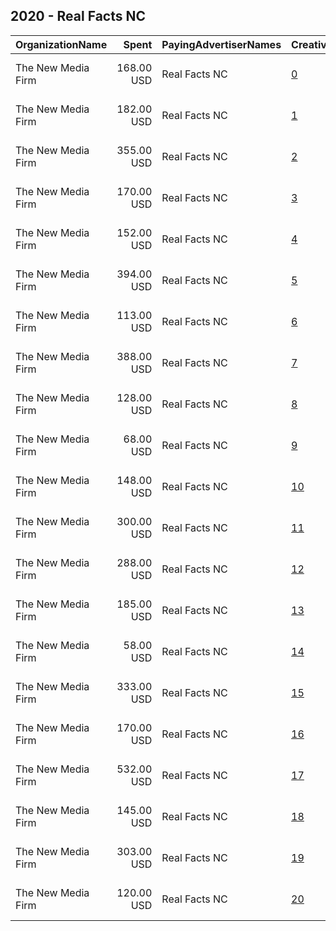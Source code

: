 ## 2020 - Real Facts NC 
|OrganizationName|Spent|PayingAdvertiserNames|CreativeUrls|Impressions|Genders|AgeBrackets|CountryCodes|BillingAddresses|CandidateBallotInformation|
|:---|---:|:---|:---|---:|:---|:---|:---|:---|:---|
|The New Media Firm|168.00 USD|Real Facts NC|[0](https://www.snap.com/political-ads/asset/87ff0558d11d69e51a9a09df4a8d7eca0d8af2f09e26b5601e9852c406ad512f?mediaType=mp4)|27,298||18+|united states|"1730 Rhode Island Ave, NW Ste 213,Washington,20036,US"|Real Facts NC|
|The New Media Firm|182.00 USD|Real Facts NC|[1](https://www.snap.com/political-ads/asset/bae281c05c324fbacc65d4be99b0dfc768bbac7d445828810432b595e793aea3?mediaType=mp4)|29,096||18+|united states|"1730 Rhode Island Ave, NW Ste 213,Washington,20036,US"|Real Facts NC|
|The New Media Firm|355.00 USD|Real Facts NC|[2](https://www.snap.com/political-ads/asset/65b2fb0b9462fc41fc6c1b4bf2f02fa19b77bcf2f98323ae2c8140326104d729?mediaType=mp4)|56,841||18+|united states|"1730 Rhode Island Ave, NW Ste 213,Washington,20036,US"|Real Facts NC|
|The New Media Firm|170.00 USD|Real Facts NC|[3](https://www.snap.com/political-ads/asset/bae281c05c324fbacc65d4be99b0dfc768bbac7d445828810432b595e793aea3?mediaType=mp4)|27,419||18+|united states|"1730 Rhode Island Ave, NW Ste 213,Washington,20036,US"|Real Facts NC|
|The New Media Firm|152.00 USD|Real Facts NC|[4](https://www.snap.com/political-ads/asset/bae281c05c324fbacc65d4be99b0dfc768bbac7d445828810432b595e793aea3?mediaType=mp4)|21,188||18+|united states|"1730 Rhode Island Ave, NW Ste 213,Washington,20036,US"|Real Facts NC|
|The New Media Firm|394.00 USD|Real Facts NC|[5](https://www.snap.com/political-ads/asset/65b2fb0b9462fc41fc6c1b4bf2f02fa19b77bcf2f98323ae2c8140326104d729?mediaType=mp4)|66,081||18+|united states|"1730 Rhode Island Ave, NW Ste 213,Washington,20036,US"|Real Facts NC|
|The New Media Firm|113.00 USD|Real Facts NC|[6](https://www.snap.com/political-ads/asset/87ff0558d11d69e51a9a09df4a8d7eca0d8af2f09e26b5601e9852c406ad512f?mediaType=mp4)|17,841||18+|united states|"1730 Rhode Island Ave, NW Ste 213,Washington,20036,US"|Real Facts NC|
|The New Media Firm|388.00 USD|Real Facts NC|[7](https://www.snap.com/political-ads/asset/65b2fb0b9462fc41fc6c1b4bf2f02fa19b77bcf2f98323ae2c8140326104d729?mediaType=mp4)|62,446||18+|united states|"1730 Rhode Island Ave, NW Ste 213,Washington,20036,US"|Real Facts NC|
|The New Media Firm|128.00 USD|Real Facts NC|[8](https://www.snap.com/political-ads/asset/bae281c05c324fbacc65d4be99b0dfc768bbac7d445828810432b595e793aea3?mediaType=mp4)|19,398||18+|united states|"1730 Rhode Island Ave, NW Ste 213,Washington,20036,US"|Real Facts NC|
|The New Media Firm|68.00 USD|Real Facts NC|[9](https://www.snap.com/political-ads/asset/bae281c05c324fbacc65d4be99b0dfc768bbac7d445828810432b595e793aea3?mediaType=mp4)|9,834||18+|united states|"1730 Rhode Island Ave, NW Ste 213,Washington,20036,US"|Real Facts NC|
|The New Media Firm|148.00 USD|Real Facts NC|[10](https://www.snap.com/political-ads/asset/bae281c05c324fbacc65d4be99b0dfc768bbac7d445828810432b595e793aea3?mediaType=mp4)|24,806||18+|united states|"1730 Rhode Island Ave, NW Ste 213,Washington,20036,US"|Real Facts NC|
|The New Media Firm|300.00 USD|Real Facts NC|[11](https://www.snap.com/political-ads/asset/bae281c05c324fbacc65d4be99b0dfc768bbac7d445828810432b595e793aea3?mediaType=mp4)|50,735||18+|united states|"1730 Rhode Island Ave, NW Ste 213,Washington,20036,US"|Real Facts NC|
|The New Media Firm|288.00 USD|Real Facts NC|[12](https://www.snap.com/political-ads/asset/87ff0558d11d69e51a9a09df4a8d7eca0d8af2f09e26b5601e9852c406ad512f?mediaType=mp4)|57,030||18+|united states|"1730 Rhode Island Ave, NW Ste 213,Washington,20036,US"|Real Facts NC|
|The New Media Firm|185.00 USD|Real Facts NC|[13](https://www.snap.com/political-ads/asset/87ff0558d11d69e51a9a09df4a8d7eca0d8af2f09e26b5601e9852c406ad512f?mediaType=mp4)|30,362||18+|united states|"1730 Rhode Island Ave, NW Ste 213,Washington,20036,US"|Real Facts NC|
|The New Media Firm|58.00 USD|Real Facts NC|[14](https://www.snap.com/political-ads/asset/87ff0558d11d69e51a9a09df4a8d7eca0d8af2f09e26b5601e9852c406ad512f?mediaType=mp4)|9,093||18+|united states|"1730 Rhode Island Ave, NW Ste 213,Washington,20036,US"|Real Facts NC|
|The New Media Firm|333.00 USD|Real Facts NC|[15](https://www.snap.com/political-ads/asset/65b2fb0b9462fc41fc6c1b4bf2f02fa19b77bcf2f98323ae2c8140326104d729?mediaType=mp4)|55,382||18+|united states|"1730 Rhode Island Ave, NW Ste 213,Washington,20036,US"|Real Facts NC|
|The New Media Firm|170.00 USD|Real Facts NC|[16](https://www.snap.com/political-ads/asset/87ff0558d11d69e51a9a09df4a8d7eca0d8af2f09e26b5601e9852c406ad512f?mediaType=mp4)|27,793||18+|united states|"1730 Rhode Island Ave, NW Ste 213,Washington,20036,US"|Real Facts NC|
|The New Media Firm|532.00 USD|Real Facts NC|[17](https://www.snap.com/political-ads/asset/65b2fb0b9462fc41fc6c1b4bf2f02fa19b77bcf2f98323ae2c8140326104d729?mediaType=mp4)|83,172||18+|united states|"1730 Rhode Island Ave, NW Ste 213,Washington,20036,US"|Real Facts NC|
|The New Media Firm|145.00 USD|Real Facts NC|[18](https://www.snap.com/political-ads/asset/65b2fb0b9462fc41fc6c1b4bf2f02fa19b77bcf2f98323ae2c8140326104d729?mediaType=mp4)|22,286||18+|united states|"1730 Rhode Island Ave, NW Ste 213,Washington,20036,US"|Real Facts NC|
|The New Media Firm|303.00 USD|Real Facts NC|[19](https://www.snap.com/political-ads/asset/87ff0558d11d69e51a9a09df4a8d7eca0d8af2f09e26b5601e9852c406ad512f?mediaType=mp4)|48,433||18+|united states|"1730 Rhode Island Ave, NW Ste 213,Washington,20036,US"|Real Facts NC|
|The New Media Firm|120.00 USD|Real Facts NC|[20](https://www.snap.com/political-ads/asset/65b2fb0b9462fc41fc6c1b4bf2f02fa19b77bcf2f98323ae2c8140326104d729?mediaType=mp4)|18,662||18+|united states|"1730 Rhode Island Ave, NW Ste 213,Washington,20036,US"|Real Facts NC|
